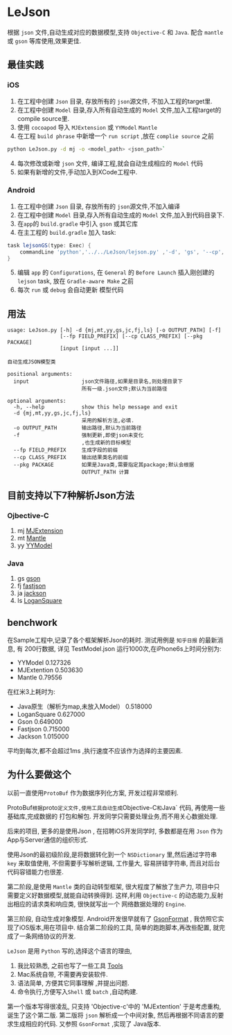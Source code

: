 # LeJson
根据 `json` 文件,自动生成对应的数据模型,支持 `Objective-C` 和 `Java`.
配合 `mantle` 或 `gson` 等库使用,效果更佳.

## 最佳实践
### iOS
1. 在工程中创建 `Json` 目录, 存放所有的 `json`源文件, 不加入工程的target里.
2. 在工程中创建 `Model` 目录,存入所有自动生成的  `Model` 文件,加入工程target的compile source里.
3. 使用 `cocoapod` 导入 `MJExtension` 或 `YYModel`  `Mantle`
3. 在工程 `build phrase` 中新增一个 `run script`  ,放在 `complie source` 之前  
```bash
python LeJson.py -d mj -o <model_path> <json_path>`
```
4. 每次修改或新增 `json` 文件, 编译工程,就会自动生成相应的 `Model` 代码
5. 如果有新增的文件,手动加入到XCode工程中.

### Android
1. 在工程中创建 `Json` 目录, 存放所有的 `json`源文件,不加入编译 
2. 在工程中创建 `Model` 目录,存入所有自动生成的  `Model` 文件,加入到代码目录下.
3. 在`app`的 `build.gradle` 中引入 `gson` 或其它库
4. 在主工程的  `build.gradle` 加入 task:
```groovy
task lejsonGS(type: Exec) {
    commandLine 'python','../../LeJson/lejson.py' ,'-d', 'gs', '--cp', 'GS', '-o', 'app/src/main/java/com/github/iwanglian/lejson/model','app/src/main/assets'
}
```
5. 编辑 `app` 的 `Configurations`, 在 `General` 的 `Before Launch` 插入刚创建的 `lejson` task, 放在 `Gradle-aware Make` 之前 
6. 每次 `run` 或 `debug` 会自动更新 模型代码 


## 用法
```
usage: LeJson.py [-h] -d {mj,mt,yy,gs,jc,fj,ls} [-o OUTPUT_PATH] [-f]
                 [--fp FIELD_PREFIX] [--cp CLASS_PREFIX] [--pkg PACKAGE]
                 [input [input ...]]

自动生成JSON模型类

positional arguments:
  input                 json文件路径,如果是目录名,则处理目录下
                        所有一级.json文件;默认为当前路径

optional arguments:
  -h, --help            show this help message and exit
  -d {mj,mt,yy,gs,jc,fj,ls}
                        采用的解析方法,必填.
  -o OUTPUT_PATH        输出路径,默认为当前路径
  -f                    强制更新,即使json未变化
                        ,也生成新的目标模型
  --fp FIELD_PREFIX     生成字段的前缀
  --cp CLASS_PREFIX     输出结果类名的前缀
  --pkg PACKAGE         如果是Java类,需要指定其package;默认会根据
                        OUTPUT_PATH 计算
```

## 目前支持以下7种解析Json方法
### Ojbective-C
1. mj [MJExtension](https://github.com/CoderMJLee/MJExtension)
2. mt [Mantle](https://github.com/Mantle/Mantle)
3. yy [YYModel](https://github.com/ibireme/YYModel)

### Java
1. gs [gson](https://github.com/google/gson)
2. fj [fastjson](https://github.com/alibaba/fastjson)
3. ja [jackson](https://github.com/FasterXML/jackson)
4. ls [LoganSquare](https://github.com/bluelinelabs/LoganSquare)

## benchwork
在Sample工程中,记录了各个框架解析Json的耗时.
测试用例是 `知乎日报` 的最新消息, 有 200行数据, 详见  TestModel.json
运行1000次,在iPhone6s上时间分别为:

+ YYModel             0.127326
+ MJExtention         0.503630
+ Mantle              0.79556

在红米3上耗时为:

* Java原生（解析为map,未放入Model）   0.518000
* LoganSquare                      0.627000
* Gson                             0.649000
* Fastjson                         0.715000
* Jackson                          1.015000

平均到每次,都不会超过1ms ,执行速度不应该作为选择的主要因素.


## 为什么要做这个
以前一直使用`ProtoBuf` 作为数据序列化方案, 开发过程非常顺利.

ProtoBuf` 根据 `proto` 定义文件,使用工具自动生成 `Objective-C` 和 `Java` 代码, 再使用一些基础库,完成数据的 打包和解包.
开发同学只需要处理业务,而不用关心数据处理.

后来的项目, 更多的是使用Json , 在招聘iOS开发同学时, 多数都是在用 `Json` 作为App与Server通信的组织形式.

使用Json的最初级阶段,是将数据转化到一个 `NSDictionary` 里,然后通过字符串 `key` 来取值使用,
 不但需要手写解析逻辑, 工作量大, 容易拼错字符串, 而且对后台代码容错能力也很差.

第二阶段,是使用 `Mantle` 类的自动转型框架, 很大程度了解放了生产力, 项目中只需要定义好数据模型,就能自动转换得到.
这样,利用 `Objective-c` 的动态能力,反射出相应的请求类和响应类, 很快就写出一个 网络数据处理的 `Engine`.

第三阶段, 自动生成对象模型. Android开发很早就有了 [GsonFormat](https://github.com/zzz40500/GsonFormat) , 我仿照它实现了iOS版本,用在项目中.
结合第二阶段的工具, 简单的跑跑脚本,再改些配置, 就完成了一条网络协议的开发.

`LeJson` 是用 `Python` 写的,选择这个语言的理由,
1. 我比较熟悉, 之前也写了一些工具  [Tools](https://github.com/iwanglian/tools)
2. Mac系统自带, 不需要再安装软件.
3. 语法简单, 方便其它同事理解 ,并提出问题.
4. 命令执行,方便写入`Shell` 或 `batch` ,自动构建.

第一个版本写得很凌乱, 只支持 'Objective-c'中的 'MJExtention'  于是考虑重构, 诞生了这个第二版.
第二版将 `json` 解析成一个中间对象, 然后再根据不同语言的要求生成相应的代码. 
又参照 `GsonFormat` ,实现了 Java版本.


